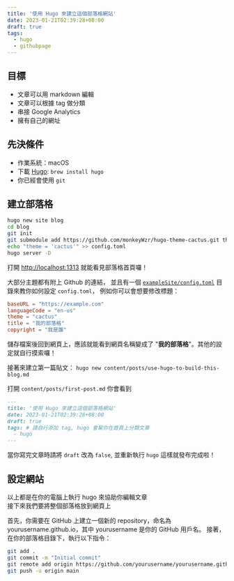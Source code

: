```yaml
---
title: '使用 Hugo 來建立這個部落格網站'
date: 2023-01-21T02:39:28+08:00
draft: true
tags:
  - hugo
  - githubpage
---
```


## 目標

- 文章可以用 markdown 編輯
- 文章可以根據 tag 做分類
- 串接 Google Analytics
- 擁有自己的網址

## 先決條件

- 作業系統：macOS
- 下載 [Hugo](https://gohugo.io/): `brew install hugo`
- 你已經會使用 `git`

## 建立部落格

```bash
hugo new site blog
cd blog
git init
git submodule add https://github.com/monkeyWzr/hugo-theme-cactus.git themes/cactus
echo "theme = 'cactus'" >> config.toml
hugo server -D
```

打開 [http://localhost:1313](http://localhost:1313) 就能看見部落格首頁囉！

大部分主題都有附上 Github 的連結，
並且有一個 [`exampleSite/config.toml`](https://github.com/monkeyWzr/hugo-theme-cactus/blob/main/exampleSite/config.toml) 目錄來教你如何設定 `config.toml`，
例如你可以會想要修改標題：

```toml
baseURL = "https://example.com"
languageCode = "en-us"
theme = "cactus"
title = "我的部落格"
copyright = "我是誰"
```

儲存檔案後回到網頁上，應該就能看到網頁名稱變成了 "**我的部落格**"。其他的設定就自行摸索囉！

接著來建立第一篇貼文： `hugo new content/posts/use-hugo-to-build-this-blog.md`

打開 `content/posts/first-post.md` 你會看到

```markdown
---
title: '使用 Hugo 來建立這個部落格網站'
date: 2023-01-21T02:39:28+08:00
draft: true
tags: # 請自行添加 tag, hugo 會幫你在首頁上分類文章
  - hugo
---
```

當你寫完文章時請將 `draft` 改為 `false`, 並重新執行 `hugo`
這樣就發布完成啦！

## 設定網站

以上都是在你的電腦上執行 hugo 來協助你編輯文章  
接下來我們要將整個部落格放到網頁上

首先，你需要在 GitHub 上建立一個新的 repository，命名為 yourusername.github.io，其中 yourusername 是你的 GitHub 用戶名。
接著，在你的部落格目錄下，執行以下指令：

```bash
git add .
git commit -m "Initial commit"
git remote add origin https://github.com/yourusername/yourusername.github.io.git
git push -u origin main
```
